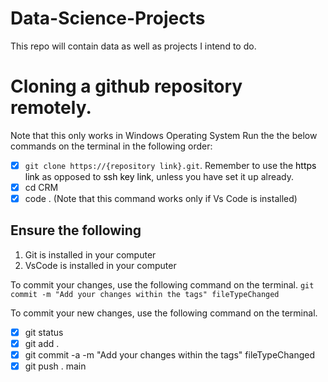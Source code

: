 # Data-Science-Projects
This repo will contain data as well as projects I intend to do.

# Cloning a github repository remotely.
Note that this only works in Windows Operating System
Run the the below commands on the terminal in the following order:
- [x] `git clone https://{repository link}.git`. Remember to use the <font color="g">https link</font> as opposed to <font color="g">ssh key link</font>, unless you have set it up already.
- [x] cd CRM
- [x] code . (Note that this command works only if Vs Code is installed)
## Ensure the following
1. Git is installed in your computer
2. VsCode is installed in your computer

To commit your changes, use the following command on the terminal.
`git commit -m "Add your changes within the tags" fileTypeChanged`

To commit your new changes, use the following command on the terminal.
- [x] git status
- [x] git add .
- [x] git commit -a -m "Add your changes within the tags" fileTypeChanged
- [x] git push . main